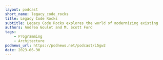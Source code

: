 ```yaml
---
layout: podcast
short_name: legacy_code_rocks
title: Legacy Code Rocks
subtitle: Legacy Code Rocks explores the world of modernizing existing software applications. Hosts Andrea Goulet and M. Scott Ford of Corgibytes are out to change the way you think about legacy code.
authors: Andrea Goulet and M. Scott Ford
tags:
    - Programming
    - Architecture
podnews_url: https://podnews.net/podcast/i5gw2
date: 2023-06-30
---
```

